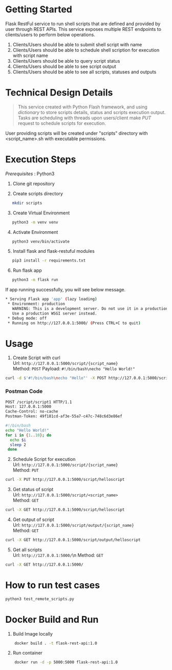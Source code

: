 # Getting Started
Flask RestFul service to run shell scripts that are defined and provided by user through REST APIs. This service exposes multiple REST endpoints to clients/users to perform below operations.

1. Clients/Users should be able to submit shell script with name
2. Clients/Users should be able to schedule shell scription for execution with script name
3. Clients/Users should be able to query script status
4. Clients/Users should be able to see script output
5. Clients/Users should be able to see all scripts, statuses and outputs

# Technical Design Details
> This service created with Python Flash framework, and using *dictionary* to store scripts details, status and scripts execution output. Tasks are scheduling with threads upon users/client make *PUT* request to schedule scripts for execution.

User providing scripts will be created under "scripts" directory with <script_name>.sh with executable permissions.

# Execution Steps
*Prerequisites* : Python3

1. Clone git repository

2. Create scripts directory

```sh
   mkdir scripts
```

3. Create Virtual Environment
```sh
   python3 -m venv venv
```

4. Activate Environment
```sh
   python3 venv/bin/activate
```

5. Install flask and flask-restuful modules
```sh
   pip3 install -r requirements.txt
```
6. Run flask app
```sh
   python3 -m flask run  
```

If app running successfully, you will see below message.

```sh
* Serving Flask app 'app' (lazy loading)
 * Environment: production
   WARNING: This is a development server. Do not use it in a production deployment.
   Use a production WSGI server instead.
 * Debug mode: off
 * Running on http://127.0.0.1:5000/ (Press CTRL+C to quit)
```


# Usage

1. Create Script with curl<br/>
Url: `http://127.0.0.1:5000/script/{script_name} `<br/>
Method: `POST`
Payload: `#!/bin/bash\necho "Hello World!"`

```sh
curl -d $'#!/bin/bash\necho "Hello"' -X POST http://127.0.0.1:5000/script/helloscript
```

### Postman Code

```sh
POST /script/script1 HTTP/1.1
Host: 127.0.0.1:5000
Cache-Control: no-cache
Postman-Token: 49f181cd-af3e-55a7-c47c-748c6d3e86ef

#!/bin/bash
echo "Hello World!"
for i in {1..10}; do
  echo $i
  sleep 2
 done
```

2. Schedule Script for execution <br/>
Url: `http://127.0.0.1:5000/script/{script_name} `<br/>
Method: `PUT`

```sh
curl -X PUT http://127.0.0.1:5000/script/helloscript
```

3. Get status of script<br/>
Url: `http://127.0.0.1:5000/script/<script_name> `<br/>
Method: `GET`

```sh
curl -X GET http://127.0.0.1:5000/script/helloscript
```

4. Get output of script<br/>
Url: `http://127.0.0.1:5000/script/output/{script_name} `<br/>
Method: `GET`

```sh
curl -X GET http://127.0.0.1:5000/script/output/helloscript
```

5. Get all scripts<br/>
Url: `http://127.0.0.1:5000/`\n
Method: `GET`

```sh
curl -X GET http://127.0.0.1:5000/
```

# How to run test cases
```sh
python3 test_remote_scripts.py
```


# Docker Build and Run
1. Build Image locally
```sh
    docker build . -t flask-rest-api:1.0
```

2. Run container
```sh
    docker run -d -p 5000:5000 flask-rest-api:1.0
```
